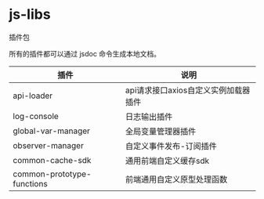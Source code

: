 # js-libs
插件包

所有的插件都可以通过 jsdoc 命令生成本地文档。

插件 | 说明
---|---
api-loader | api请求接口axios自定义实例加载器插件
log-console | 日志输出插件
global-var-manager | 全局变量管理器插件
observer-manager | 自定义事件发布-订阅插件
common-cache-sdk | 通用前端自定义缓存sdk
common-prototype-functions | 前端通用自定义原型处理函数